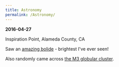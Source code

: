 ```yaml
---
title: Astronomy
permalink: /Astronomy/
---
```


**2016-04-27**

Inspiration Point, Alameda County, CA

Saw an [amazing bolide](http://www.amsmeteors.org/members/imo_view/event/2016/1572) - brightest I've ever seen!

Also randomly came across [the M3 globular cluster](https://en.wikipedia.org/wiki/Messier_3).